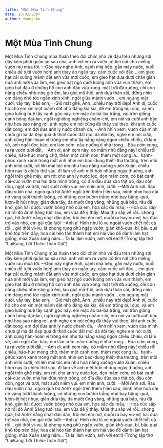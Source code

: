 ```yaml
---
title: "Một Mùa Tình Chung"
date: 16/02/2007
author: Hoàng-Ân
---
```


# Một Mùa Tình Chung

Một Mùa Tình Chung
mùa Xuân theo đôi chim nhỏ về đậu trên những sợi dây kẽm phơi quần áo sau nhà,
anh với em ra vườn cỏ tìm nơi cho miếng vườn rau mùa tới.
--Góc này nghe Anh, cạnh nhà bếp, gần máy nước, buổi chiều dễ tưới vườn hơn!
anh thay áo ngắn tay, cầm cuốc xới đào...
em gieo hạt cải xuống mảnh đất anh vừa mới cuốc,
em gieo hạt dưa dưới chân giàn nứa anh mới vừa làm,
em gieo hạt ngô dưới luống anh vừa vun thành,
em gieo hạt đậu ở những hố con anh đào vừa xong.
mặt trời đã xuống, chỉ còn nắng chiều nhè-nhẹ gió êm,
lau giọt mồ-hôi, anh dựa thân sồi, đứng nhìn em dáng nhỏ
tóc ngắn xinh xinh, ngồi giữa mảnh vườn...
em ngửng mặt cười, vẫy tay, bảo anh,
--Gió mát ghê, Anh...chiều nay trời đẹp! Anh ơi, cuốc hộ cho em xin một mảnh đất nhỏ đằng kia kìa, để em trồng bụi cúc, và em gieo luống huệ tây cạnh góc này.
em mặc áo bà-ba trắng, vai tròn giống cánh bông đại-lan,
ngồi nghiêng nghiêng chăm-chỉ, em nói và cười anh bảo như hoa sao nắng rơi.
anh nghe em nói cũng đủ thấy vui theo.
khi anh cuốc đất xong, em đợi đưa anh ly nước chanh đá,
--Anh nhìn xem, vườn của mình chưa gì mà đã đẹp quá đi thôi!
cuốc đất mỏi dã đôi tay,
nghe em nói cười, anh cũng hân-hoan vì trông em như tia nắng vàng ngon
chiều chiều, đi làm về, anh ngồi đọc báo,
em làm cơm, nấu-nướng ở nhà trong...
Bữa cơm xong, ta ra vườn tưới đất,
--Anh ơi, anh xem này, có mầm nhú đằng này!
chiều rồi chiều, háo-hức mong chờ,
thêm một cành non, thêm một cọng lá...
hạnh-phúc xanh xanh trong mắt anh nhìn em bao-dung thiết-tha thương,
trên môi anh mỉm cười, rơi lên mái tóc em như hoa nắng xuống vườn Xuân.
chiều hôm nay là chiều thứ sáu, đi làm về anh mệt hơn những ngày thường,
anh ngồi trên ghế mây, em rót cho anh ly nước lọc,
dọn mâm cơm, có bát canh cải-cúc vườn nhà hai đứa mình trồng,
có đĩa đậu đũa xào thịt bò, đậu còn dòn, ngọt và tươi, mát suốt niềm vui.
em nhìn anh, cười:
--Mời Anh sơi.  Rau đậu vườn nhà, ngon quá hở Anh?
ngồi trên thềm hiên sau, mình nhìn hoa cải nở vàng tươi thành luống,
có những con bướm trắng nhỏ bay bâng-quơ, lượn-lờ hút nhụy;
giàn dưa tây, da mướt ửng vàng,
những quả bắp, râu đã khô, gần hái được:
vườn bông nhỏ của em, hoa sắc đủ mầu,
--Hoa cúc sắp nở rồi đó Anh!  Sáng tưới rau, em vừa để ý thấy.  Mùa thu sắp về rồi...chóng quá, hở Anh?
nắng nhạt dần dần, trời êm êm mờ, muỗi ra bay vu-vơ,
hai đứa trở vào nhà, em gài cửa lưới
--Anh ạ! Hình như lũ ve ngoài vườn chết hết cả rồi...
gió thổi vi-vu, lá phong rụng phủ ngập vườn,
giàn khổ-qua, bí, bầu quả khô tóp trên dây; hoa cải héo tàn thành hạt
em hái vào để dành làm hạt giống,
mùa Xuân sang năm...
Ta lại làm vườn, anh với em!!!
(Trong tập thơ "LuiKang, Lời Thiêu-Thân Gợi")

Một Mùa Tình Chung
mùa Xuân theo đôi chim nhỏ về đậu trên những sợi dây kẽm phơi quần áo sau nhà,
anh với em ra vườn cỏ tìm nơi cho miếng vườn rau mùa tới.
--Góc này nghe Anh, cạnh nhà bếp, gần máy nước, buổi chiều dễ tưới vườn hơn!
anh thay áo ngắn tay, cầm cuốc xới đào...
em gieo hạt cải xuống mảnh đất anh vừa mới cuốc,
em gieo hạt dưa dưới chân giàn nứa anh mới vừa làm,
em gieo hạt ngô dưới luống anh vừa vun thành,
em gieo hạt đậu ở những hố con anh đào vừa xong.
mặt trời đã xuống, chỉ còn nắng chiều nhè-nhẹ gió êm,
lau giọt mồ-hôi, anh dựa thân sồi, đứng nhìn em dáng nhỏ
tóc ngắn xinh xinh, ngồi giữa mảnh vườn...
em ngửng mặt cười, vẫy tay, bảo anh,
--Gió mát ghê, Anh...chiều nay trời đẹp! Anh ơi, cuốc hộ cho em xin một mảnh đất nhỏ đằng kia kìa, để em trồng bụi cúc, và em gieo luống huệ tây cạnh góc này.
em mặc áo bà-ba trắng, vai tròn giống cánh bông đại-lan,
ngồi nghiêng nghiêng chăm-chỉ, em nói và cười anh bảo như hoa sao nắng rơi.
anh nghe em nói cũng đủ thấy vui theo.
khi anh cuốc đất xong, em đợi đưa anh ly nước chanh đá,
--Anh nhìn xem, vườn của mình chưa gì mà đã đẹp quá đi thôi!
cuốc đất mỏi dã đôi tay,
nghe em nói cười, anh cũng hân-hoan vì trông em như tia nắng vàng ngon
chiều chiều, đi làm về, anh ngồi đọc báo,
em làm cơm, nấu-nướng ở nhà trong...
Bữa cơm xong, ta ra vườn tưới đất,
--Anh ơi, anh xem này, có mầm nhú đằng này!
chiều rồi chiều, háo-hức mong chờ,
thêm một cành non, thêm một cọng lá...
hạnh-phúc xanh xanh trong mắt anh nhìn em bao-dung thiết-tha thương,
trên môi anh mỉm cười, rơi lên mái tóc em như hoa nắng xuống vườn Xuân.
chiều hôm nay là chiều thứ sáu, đi làm về anh mệt hơn những ngày thường,
anh ngồi trên ghế mây, em rót cho anh ly nước lọc,
dọn mâm cơm, có bát canh cải-cúc vườn nhà hai đứa mình trồng,
có đĩa đậu đũa xào thịt bò, đậu còn dòn, ngọt và tươi, mát suốt niềm vui.
em nhìn anh, cười:
--Mời Anh sơi.  Rau đậu vườn nhà, ngon quá hở Anh?
ngồi trên thềm hiên sau, mình nhìn hoa cải nở vàng tươi thành luống,
có những con bướm trắng nhỏ bay bâng-quơ, lượn-lờ hút nhụy;
giàn dưa tây, da mướt ửng vàng,
những quả bắp, râu đã khô, gần hái được:
vườn bông nhỏ của em, hoa sắc đủ mầu,
--Hoa cúc sắp nở rồi đó Anh!  Sáng tưới rau, em vừa để ý thấy.  Mùa thu sắp về rồi...chóng quá, hở Anh?
nắng nhạt dần dần, trời êm êm mờ, muỗi ra bay vu-vơ,
hai đứa trở vào nhà, em gài cửa lưới
--Anh ạ! Hình như lũ ve ngoài vườn chết hết cả rồi...
gió thổi vi-vu, lá phong rụng phủ ngập vườn,
giàn khổ-qua, bí, bầu quả khô tóp trên dây; hoa cải héo tàn thành hạt
em hái vào để dành làm hạt giống,
mùa Xuân sang năm...
Ta lại làm vườn, anh với em!!!
(Trong tập thơ "LuiKang, Lời Thiêu-Thân Gợi")

